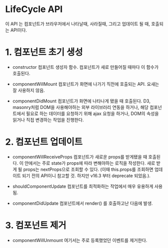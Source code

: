 LifeCycle API
===
이 API 는 컴포넌트가 브라우저에서 나타날때, 사라질때, 그리고 업데이트 될 때, 호출되는 API이다.

# 1. 컴포넌트 초기 생성
* constructor
컴포넌트 생성자 함수. 컴포넌트가 새로 만들어질 때마다 이 함수가 호출된다.

* componentWillMount
컴포넌트가 화면에 나가기 직전에 호출되는 API. 요새는 잘 사용하지 않음.

* componentDidMount
컴포넌트가 화면에 나타나게 됐을 때 호출된다. D3, masonry처럼 DOM을 사용해야하는 외부 라이브러리 연동을 하거나, 해당 컴포넌트에서 필요로 하는 데이터를 요청하기 위해 ajax 요청을 하거나, DOM의 속성을 읽거나 직접 변경하는 작업을 진행한다.

# 2. 컴포넌트 업데이트
* componentWillReceiveProps
컴포넌트가 새로운 props를 받게됐을 때 호출된다. 이 안에서는 주로 state가 props에 따라 변해야하는 로직을 작성한다. 새로 받게 될 props는 nextProps으로 조회할 수 있다. (이때 this.props를 조회하면 업데이트 되기 전의 API이니 참고할 것. 하지만 v16.3 부터 deprecate 되었음.).

* shouldComponentUpdate
컴포넌트를 최적화하는 작업에서 매우 유용하게 사용됨. 

* componentDidUpdate
컴포넌트에서 render() 를 호출하고난 다음에 발생. 

# 3. 컴포넌트 제거
* componentWillUnmount
여기서는 주로 등록했었던 이벤트를 제거한다.